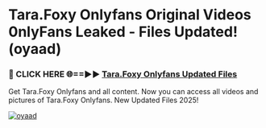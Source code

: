 # Tara.Foxy Onlyfans Original Videos 0nlyFans Leaked - Files Updated! (oyaad)

<h3>🔴 CLICK HERE 🌐==►► <a href="https://tinyurl.com/2m67pmp6" rel="nofollow">Tara.Foxy Onlyfans Updated Files</a></h3>

Get Tara.Foxy Onlyfans and all content. Now you can access all videos and pictures of Tara.Foxy Onlyfans. New Updated Files 2025!

[![oyaad](https://i.imgur.com/H4QAA4z.gif)](https://tinyurl.com/2m67pmp6)